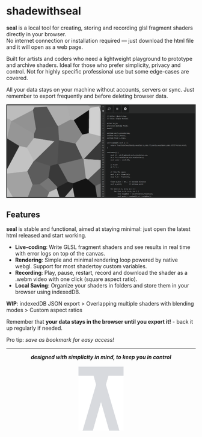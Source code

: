 # shadewithseal

**seal** is a local tool for creating, storing and recording glsl fragment shaders directly in your browser.  
No internet connection or installation required — just download the html file and it will open as a web page.

Built for artists and coders who need a lightweight playground to prototype and archive shaders. Ideal for those who prefer simplicity, privacy and control. Not for highly specific professional use but some edge-cases are covered.

All your data stays on your machine without accounts, servers or sync. Just remember to export frequently and before deleting browser data.

![screenshot](assets/portada.png)

## Features

**seal** is stable and functional, aimed at staying minimal: just open the latest html released and start working.

* **Live-coding**: Write GLSL fragment shaders and see results in real time with error logs on top of the canvas.
* **Rendering**: Simple and minimal rendering loop powered by native webgl. Support for most shadertoy custom variables.
* **Recording**: Play, pause, restart, record and download the shader as a .webm video with one click (square aspect ratio).
* **Local Saving**: Organize your shaders in folders and store them in your browser using indexedDB.

**WIP**: indexedDB JSON export > Overlapping multiple shaders with blending modes > Custom aspect ratios

Remember that **your data stays in the browser until you export it!** - back it up regularly if needed.

Pro tip: *save as bookmark for easy access!*

---
<p align="center">
  <strong><em>designed with simplicity in mind, to keep you in control</em></strong>
  <br><br>
  <img src="assets/seal.svg" width="120"/>
</p>
